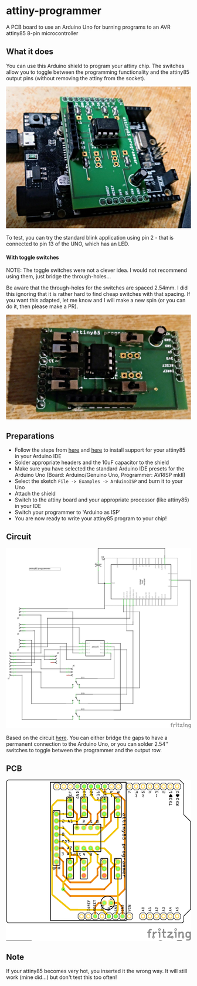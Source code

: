 # attiny-programmer

A PCB board to use an Arduino Uno for burning programs to an AVR attiny85 8-pin microcontroller

## What it does

You can use this Arduino shield to program your attiny chip. The switches allow
you to toggle between the programming functionality and the attiny85 output
pins (without removing the attiny from the socket).

![alt text](https://raw.githubusercontent.com/barafael/attiny-programmer/master/programmer.jpg)

To test, you can try the standard blink application using pin 2 - that is connected to pin 13
of the UNO, which has an LED.

#### With toggle switches

NOTE: The toggle switches were not a clever idea. I would not recommend using them, just bridge
the through-holes...

Be aware that the through-holes for the switches are spaced 2.54mm. I did this
ignoring that it is rather hard to find cheap switches with that spacing. If
you want this adapted, let me know and I will make a new spin (or you can do
it, then please make a PR).

![alt text](https://raw.githubusercontent.com/barafael/attiny-programmer/master/programmer_switches.jpg)

## Preparations

* Follow the steps from [here](http://highlowtech.org/?p=1695) and [here](http://highlowtech.org/?p=1706) to install support for your attiny85 in your Arduino IDE
* Solder appropriate headers and the 10uF capacitor to the shield
* Make sure you have selected the standard Arduino IDE presets for the Arduino Uno (Board: Arduino/Genuino Uno, Programmer: AVRISP mkII)
* Select the sketch ```File -> Examples -> ArduinoISP``` and burn it to your Uno
* Attach the shield
* Switch to the attiny board and your appropriate processor (like attiny85) in your IDE
* Switch your programmer to 'Arduino as ISP'
* You are now ready to write your attiny85 program to your chip!

## Circuit

![alt text](https://raw.githubusercontent.com/barafael/attiny-programmer/master/attiny-programmer_circuit.png)

Based on the circuit [here](http://highlowtech.org/?p=1706). You can either
bridge the gaps to have a permanent connection to the Arduino Uno, or you can
solder 2.54'' switches to toggle between the programmer and the output row.

## PCB

![alt text](https://raw.githubusercontent.com/barafael/attiny-programmer/master/attiny-programmer_PCB.png)

## Note

If your attiny85 becomes very hot, you inserted it the wrong way. It will still
work (mine did...) but don't test this too often!
